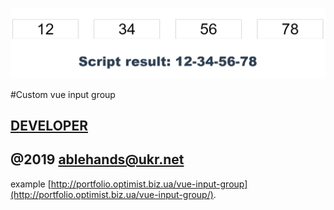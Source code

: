 
![](https://github.com/sobchenyuk/vue-input-group/blob/master/vue-input-group.png)

#Custom vue input group

[DEVELOPER](http://portfolio.optimist.biz.ua)
-
@2019 ablehands@ukr.net
-
example [http://portfolio.optimist.biz.ua/vue-input-group](http://portfolio.optimist.biz.ua/vue-input-group/).
